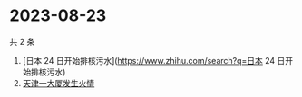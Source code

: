 # 2023-08-23

共 2 条

<!-- BEGIN ZHIHUSEARCH -->
<!-- 最后更新时间 Wed Aug 23 2023 01:10:08 GMT+0800 (China Standard Time) -->
1. [日本 24 日开始排核污水](https://www.zhihu.com/search?q=日本 24 日开始排核污水)
1. [天津一大厦发生火情](https://www.zhihu.com/search?q=天津一大厦发生火情)
<!-- END ZHIHUSEARCH -->
